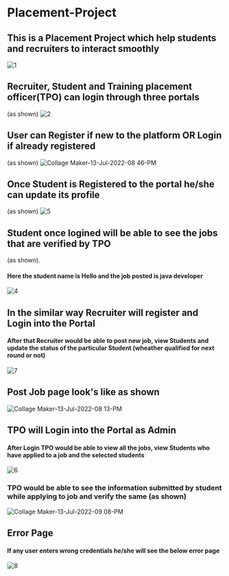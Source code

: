 # Placement-Project
## This is a Placement Project which help students and recruiters to interact smoothly
![1](https://user-images.githubusercontent.com/90102863/178766423-a45fc355-d313-4eec-9b71-d9e94395bbfc.png)
## **Recruiter, Student and Training placement officer(TPO) can login through three portals**
(as shown)
![2](https://user-images.githubusercontent.com/90102863/178766655-d4116189-ce3c-4564-b997-b90d6a102dfc.png)
## User can Register if new to the platform OR Login if already registered
(as shown)
![Collage Maker-13-Jul-2022-08 46-PM](https://user-images.githubusercontent.com/90102863/178769430-75109f46-c74a-46cd-8aee-a66a2f58cb09.jpg)
## Once Student is Registered to the portal he/she can update its profile
(as shown)
![5](https://user-images.githubusercontent.com/90102863/178770769-0987e1db-0e16-4340-b2e0-235b9add8237.jpg)
## Student once logined will be able to see the jobs that are verified by TPO 
(as shown).
#### Here the student name is Hello and the job posted is java developer
![4](https://user-images.githubusercontent.com/90102863/178769947-b2a8a973-c6c5-47ab-9186-8a0ab310df87.png)
## In the similar way Recruiter will register and Login into the Portal
#### After that Recruiter would be able to post new job, view Students and update the status of the particular Student (wheather qualified for next round or not)
![7](https://user-images.githubusercontent.com/90102863/178771551-97b03e2a-117c-4f17-8450-7cd9c2c14d71.png)
## Post Job page look's like as shown
![Collage Maker-13-Jul-2022-08 13-PM](https://user-images.githubusercontent.com/90102863/178772371-2d9770e3-1f06-4401-9753-1b663e4b6f00.jpg)
## TPO will Login into the Portal as Admin 
#### After Login TPO would be able to view all the jobs, view Students who have applied to a job and the selected students
![6](https://user-images.githubusercontent.com/90102863/178772738-ff1e839d-337b-47ac-b40a-8293f8a9cf21.png)
### TPO would be able to see the information submitted by student while applying to job and verify the same (as shown)
![Collage Maker-13-Jul-2022-09 08-PM](https://user-images.githubusercontent.com/90102863/178774322-b1ceae7a-2a03-4727-a628-a68f585c736f.jpg)
## Error Page
#### If any user enters wrong credentials he/she will see the below error page
![8](https://user-images.githubusercontent.com/90102863/178774871-5fd0977b-935c-49c5-8951-d5871c31d423.png)











